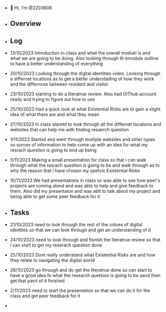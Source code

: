 - 👋 Hi, I’m @2203608
- ## Overview
- ## Log
- 13/10/2023 introduction to class and what the overall moduel is and what we are going to be doing. Also looking through th emodule outline to have a better understanding of everything 
- 20/10/2023 Looking through the digital identities video. Looking through a differnet locations as to get a better understading of how they work and the differnces between resident and visitor
- 23/10/2023 starting to do a literatrue review. Also had GIThub account ready and trying to figure out how to use
- 25/10/2023 Had a quick look at what Existential Risks are to gain a slight idea of what there are and what they mean
- 27/10/2023 In class staretd to look through all the differnet locations and websites that can help me with finding resaerch question
- 1/11/2023 Started and went through mutliple websites and other types os sorces of information to help come up with an idea for what my resrach question is going to end up being
- 5/11/2023 Making a small presentation for class so that i can walk through what the resrach question is going to be and walk through as to why the reason that i have chosen my spefcic Existential Risks
- 10/11/2023 We had presentations in class so was able to see how peer's projects are coming alond and was able to help and give feedback to them. Also did my presentaion and was ablt to talk about my project and being able to get some peer feedback for it 

- ## Tasks
- 21/10/2023 need to look through the rest of the vidoes of digital identties so that we can look through and get an understanding of it 
- 24/10/2023 need to look through and fisnish the literatrue review so that i can start to get my reserach question done
- 25/10/2023 Dont really understand what Existential Risks are and how they relate to navigating the digital world
- 28/10/2023 go through and do get the literatrue done so can start to have a good idea fo what the research quetsion is going to be aand then get that parrt of it finished
- 2/11/2023 need to start the presentation so that we can do it for the class and get peer feedback for it
-
